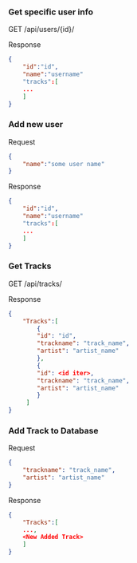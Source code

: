 ### Get specific user info

GET /api/users/{id}/

Response

```json
{
    "id":"id",
    "name":"username"
    "tracks":[
    ...
    ]
}
```



### Add new user

Request

```json
{
    "name":"some user name"
}
```

Response

```json
{
    "id":"id",
    "name":"username"
    "tracks":[
    ...
    ]
}
```

### Get Tracks

GET /api/tracks/

Response

```json
{
    "Tracks":[
        {
        "id": "id",
        "trackname": "track_name",
        "artist": "artist_name"
        },
        {
        "id": <id iter>,
        "trackname": "track_name",
        "artist": "artist_name"
        }
     ]
}
```

### Add Track to Database

Request

```json
{
    "trackname": "track_name",
    "artist": "artist_name"
}
```

Response

```json
{
    "Tracks":[
    ...,
    <New Added Track>
    ]
}
```


